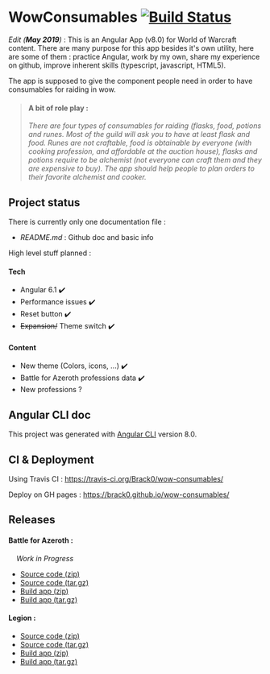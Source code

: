 # WowConsumables [![Build Status](https://travis-ci.org/Brack0/wow-consumables.svg?branch=master)](https://travis-ci.org/Brack0/wow-consumables)

_Edit (**May 2019**)_ : This is an Angular App (v8.0) for World of Warcraft content. There are many purpose for this app besides it's own utility, here are some of them : practice Angular, work by my own, share my experience on github, improve inherent skills (typescript, javascript, HTML5).

The app is supposed to give the component people need in order to have consumables for raiding in wow.

> #### A bit of role play :
>
> _There are four types of consumables for raiding (flasks, food, potions and runes. Most of the guild will ask you to have at least flask and food. Runes are not craftable, food is obtainable by everyone (with cooking profession, and affordable at the auction house), flasks and potions require to be alchemist (not everyone can craft them and they are expensive to buy). The app should help people to plan orders to their favorite alchemist and cooker._

## Project status

There is currently only one documentation file :

- _README.md_ : Github doc and basic info

High level stuff planned :

#### Tech

- Angular 6.1 :heavy_check_mark:
- Performance issues :heavy_check_mark:
- Reset button :heavy_check_mark:
- ~~Expansion/~~ Theme switch :heavy_check_mark:

#### Content

- New theme (Colors, icons, ...) :heavy_check_mark:
- Battle for Azeroth professions data :heavy_check_mark:
- New professions ?

## Angular CLI doc

This project was generated with [Angular CLI](https://github.com/angular/angular-cli) version 8.0.

## CI & Deployment

Using Travis CI : https://travis-ci.org/Brack0/wow-consumables/

Deploy on GH pages : https://brack0.github.io/wow-consumables/

## Releases

#### Battle for Azeroth :

&nbsp;&nbsp;&nbsp;&nbsp;_Work in Progress_

- [Source code (zip)](https://github.com/Brack0/wow-consumables/archive/bfa-release-src-v1.0.0.zip)
- [Source code (tar.gz)](https://github.com/Brack0/wow-consumables/archive/bfa-release-src-v1.0.0.tar.gz)
- [Build app (zip)](https://github.com/Brack0/wow-consumables/archive/bfa-release-prod-v1.0.0.zip)
- [Build app (tar.gz)](https://github.com/Brack0/wow-consumables/archive/bfa-release-prod-v1.0.0.tar.gz)

#### Legion :

- [Source code (zip)](https://github.com/Brack0/wow-consumables/archive/legion-release-src.zip)
- [Source code (tar.gz)](https://github.com/Brack0/wow-consumables/archive/legion-release-src.tar.gz)
- [Build app (zip)](https://github.com/Brack0/wow-consumables/archive/legion-release-prod.zip)
- [Build app (tar.gz)](https://github.com/Brack0/wow-consumables/archive/legion-release-prod.tar.gz)
